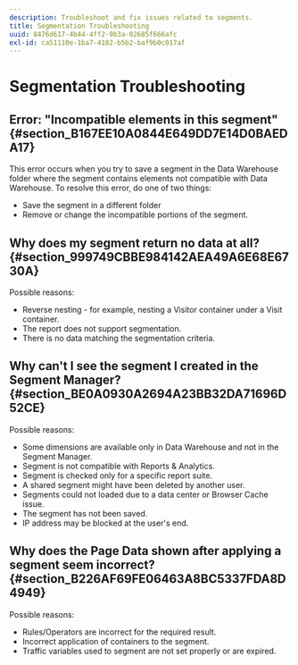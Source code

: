```yaml
---
description: Troubleshoot and fix issues related to segments.
title: Segmentation Troubleshooting
uuid: 8476d617-4b44-4ff2-9b3a-02685f666afc
exl-id: ca51110e-1ba7-4182-b5b2-baf9b0c017af
---
```

# Segmentation Troubleshooting

## Error: "Incompatible elements in this segment" {#section_B167EE10A0844E649DD7E14D0BAEDA17}

This error occurs when you try to save a segment in the Data Warehouse folder where the segment contains elements not compatible with Data Warehouse. To resolve this error, do one of two things:

* Save the segment in a different folder 
* Remove or change the incompatible portions of the segment.

## Why does my segment return no data at all? {#section_999749CBBE984142AEA49A6E68E6730A}

Possible reasons:

* Reverse nesting - for example, nesting a Visitor container under a Visit container.
* The report does not support segmentation.
* There is no data matching the segmentation criteria.

## Why can't I see the segment I created in the Segment Manager? {#section_BE0A0930A2694A23BB32DA71696D52CE}

Possible reasons:

* Some dimensions are available only in Data Warehouse and not in the Segment Manager.
* Segment is not compatible with Reports & Analytics.
* Segment is checked only for a specific report suite.
* A shared segment might have been deleted by another user.
* Segments could not loaded due to a data center or Browser Cache issue.
* The segment has not been saved.
* IP address may be blocked at the user's end.

## Why does the Page Data shown after applying a segment seem incorrect? {#section_B226AF69FE06463A8BC5337FDA8D4949}

Possible reasons:

* Rules/Operators are incorrect for the required result.
* Incorrect application of containers to the segment.
* Traffic variables used to segment are not set properly or are expired.
